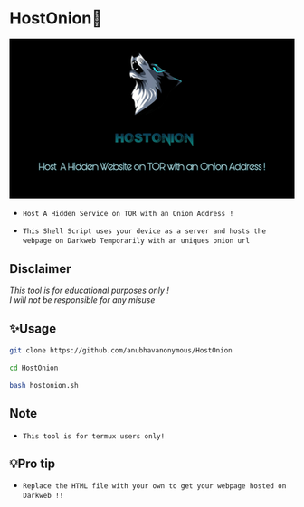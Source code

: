 # HostOnion🐺
<img src="PicsArt_01-11-06.54.19.jpg"><br>
* `Host A Hidden Service on TOR with an Onion Address !`

* `This Shell Script uses your device as a server and hosts the webpage on Darkweb Temporarily with an uniques onion url`

## Disclaimer
*This tool is for educational purposes only !*<br />
*I will not be responsible for any misuse*

## ✨Usage

```bash
git clone https://github.com/anubhavanonymous/HostOnion
```

```bash
cd HostOnion
```

```bash
bash hostonion.sh
```
## Note
* `This tool is for termux users only!`


## 💡Pro tip 
* `Replace the HTML file with your own to get your webpage hosted on Darkweb !!`


